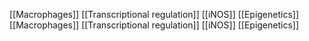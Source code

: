 [[Macrophages]]
[[Transcriptional regulation]]
[[iNOS]]
[[Epigenetics]]
[[Macrophages]]
[[Transcriptional regulation]]
[[iNOS]]
[[Epigenetics]]
